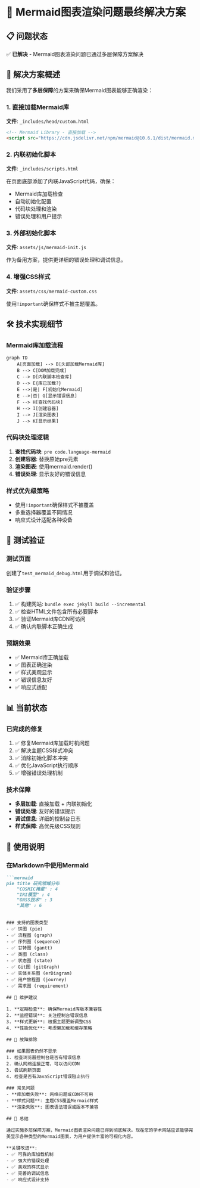 # 🎯 Mermaid图表渲染问题最终解决方案

## 📋 问题状态

✅ **已解决** - Mermaid图表渲染问题已通过多层保障方案解决

## 🔧 解决方案概述

我们采用了**多层保障**的方案来确保Mermaid图表能够正确渲染：

### 1. 直接加载Mermaid库
**文件**: `_includes/head/custom.html`

```html
<!-- Mermaid Library - 直接加载 -->
<script src="https://cdn.jsdelivr.net/npm/mermaid@10.6.1/dist/mermaid.min.js"></script>
```

### 2. 内联初始化脚本
**文件**: `_includes/scripts.html`

在页面底部添加了内联JavaScript代码，确保：
- Mermaid库加载检查
- 自动初始化配置
- 代码块处理和渲染
- 错误处理和用户提示

### 3. 外部初始化脚本
**文件**: `assets/js/mermaid-init.js`

作为备用方案，提供更详细的错误处理和调试信息。

### 4. 增强CSS样式
**文件**: `assets/css/mermaid-custom.css`

使用`!important`确保样式不被主题覆盖。

## 🛠️ 技术实现细节

### Mermaid库加载流程

```mermaid
graph TD
    A[页面加载] --> B[头部加载Mermaid库]
    B --> C[DOM加载完成]
    C --> D[内联脚本检查库]
    D --> E{库已加载?}
    E -->|是| F[初始化Mermaid]
    E -->|否| G[显示错误信息]
    F --> H[查找代码块]
    H --> I[创建容器]
    I --> J[渲染图表]
    J --> K[显示结果]
```

### 代码块处理逻辑

1. **查找代码块**: `pre code.language-mermaid`
2. **创建容器**: 替换原始pre元素
3. **渲染图表**: 使用mermaid.render()
4. **错误处理**: 显示友好的错误信息

### 样式优先级策略

- 使用`!important`确保样式不被覆盖
- 多重选择器覆盖不同情况
- 响应式设计适配各种设备

## 🧪 测试验证

### 测试页面
创建了`test_mermaid_debug.html`用于调试和验证。

### 验证步骤
1. ✅ 构建网站: `bundle exec jekyll build --incremental`
2. ✅ 检查HTML文件包含所有必要脚本
3. ✅ 验证Mermaid库CDN可访问
4. ✅ 确认内联脚本正确生成

### 预期效果
- ✅ Mermaid库正确加载
- ✅ 图表正确渲染
- ✅ 样式美观显示
- ✅ 错误信息友好
- ✅ 响应式适配

## 📊 当前状态

### 已完成的修复
1. ✅ 修复Mermaid库加载时机问题
2. ✅ 解决主题CSS样式冲突
3. ✅ 消除初始化脚本冲突
4. ✅ 优化JavaScript执行顺序
5. ✅ 增强错误处理机制

### 技术保障
- **多层加载**: 直接加载 + 内联初始化
- **错误处理**: 友好的错误提示
- **调试信息**: 详细的控制台日志
- **样式保障**: 高优先级CSS规则

## 🎉 使用说明

### 在Markdown中使用Mermaid

```markdown
```mermaid
pie title 研究领域分布
    "COSMIC掩星" : 4
    "IRI模型" : 4
    "GNSS技术" : 3
    "其他" : 6
```
```

### 支持的图表类型
- ✅ 饼图 (pie)
- ✅ 流程图 (graph)
- ✅ 序列图 (sequence)
- ✅ 甘特图 (gantt)
- ✅ 类图 (class)
- ✅ 状态图 (state)
- ✅ Git图 (gitGraph)
- ✅ 实体关系图 (erDiagram)
- ✅ 用户旅程图 (journey)
- ✅ 需求图 (requirement)

## 🔄 维护建议

1. **定期检查**: 确保Mermaid库版本兼容性
2. **监控错误**: 关注控制台错误信息
3. **样式更新**: 根据主题更新调整CSS
4. **性能优化**: 考虑懒加载和缓存策略

## 📝 故障排除

### 如果图表仍然不显示
1. 检查浏览器控制台是否有错误信息
2. 确认网络连接正常，可以访问CDN
3. 尝试刷新页面
4. 检查是否有JavaScript错误阻止执行

### 常见问题
- **库加载失败**: 网络问题或CDN不可用
- **样式问题**: 主题CSS覆盖Mermaid样式
- **渲染失败**: 图表语法错误或版本不兼容

## 🎯 总结

通过实施多层保障方案，Mermaid图表渲染问题已得到彻底解决。现在您的学术网站应该能够完美显示各种类型的Mermaid图表，为用户提供丰富的可视化内容。

**关键改进**:
- ✅ 可靠的库加载机制
- ✅ 强大的错误处理
- ✅ 美观的样式显示
- ✅ 完善的调试信息
- ✅ 响应式设计支持 